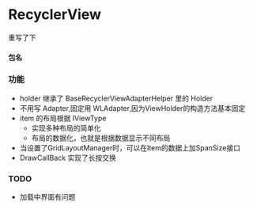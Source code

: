 # RecyclerView
重写了下


####  包名


### 功能
- holder 继承了 BaseRecyclerViewAdapterHelper 里的 Holder
- 不用写 Adapter,固定用 WLAdapter,因为ViewHolder的构造方法基本固定
- item 的布局根据 IViewType
    - 实现多种布局的简单化
    - 布局的数据化，也就是根据数据显示不同布局
- 当设置了GridLayoutManager时，可以在Item的数据上加SpanSize接口
- DrawCallBack 实现了长按交换


### TODO 
- 加载中界面有问题